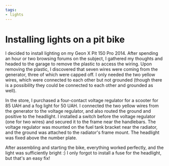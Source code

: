 ```yaml
---
tags:
- lights
---
```


# Installing lights on a pit bike

I decided to install lighting on my Geon X Pit 150 Pro 2014. After spending an hour or two browsing forums on the subject, I gathered my thoughts and headed to the garage to remove the plastic to access the wiring. Upon removing the plastic, I discovered that seven wires were coming from the generator, three of which were capped off. I only needed the two yellow wires, which were connected to each other but not grounded (though there is a possibility they could be connected to each other and grounded as well).

In the store, I purchased a four-contact voltage regulator for a scooter for 85 UAH and a fog light for 50 UAH. I connected the two yellow wires from the generator to the voltage regulator, and also routed the ground and positive to the headlight. I installed a switch before the voltage regulator (one for two wires) and secured it to the frame near the handlebars. The voltage regulator was mounted on the fuel tank bracket near the radiator, and the ground was attached to the radiator's frame mount. The headlight was fixed above the number plate. 

After assembling and starting the bike, everything worked perfectly, and the light was sufficiently bright :) I only forgot to install a fuse for the headlight, but that's an easy fix!

